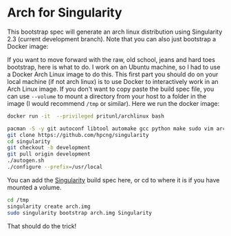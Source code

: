 # Arch for Singularity

This bootstrap spec will generate an arch linux distribution using Singularity 2.3 (current development branch). Note that you can also just bootstrap a Docker image:


If you want to move forward with the raw, old school, jeans and hard toes bootstrap, here is what to do. I work on an Ubuntu machine, so I had to use a Docker Arch Linux image to do this. This first part you should do on your local machine (if not arch linux) is to use Docker to interactively work in an Arch Linux image. If you don't want to copy paste the build spec file, you can use `--volume` to mount a directory from your host to a folder in the image (I would recommend `/tmp` or similar). Here we run the docker image:


```bash
docker run -it  --privileged pritunl/archlinux bash
```

```bash
pacman -S -y git autoconf libtool automake gcc python make sudo vim arch-install-scripts wget
git clone https://github.com/hpcng/singularity
cd singularity
git checkout -b development
git pull origin development
./autogen.sh
./configure --prefix=/usr/local
```

You can add the [Singularity](Singularity) build spec here, or cd to where it is if you have mounted a volume.

```bash
cd /tmp
singularity create arch.img
sudo singularity bootstrap arch.img Singularity
```

That should do the trick!
